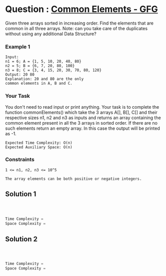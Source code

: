 # Question : [Common Elements - GFG](https://www.geeksforgeeks.org/problems/common-elements1132/1)

Given three arrays sorted in increasing order. Find the elements that are common in all three arrays.
Note: can you take care of the duplicates without using any additional Data Structure?

### Example 1

```plaintext
Input:
n1 = 6; A = {1, 5, 10, 20, 40, 80}
n2 = 5; B = {6, 7, 20, 80, 100}
n3 = 8; C = {3, 4, 15, 20, 30, 70, 80, 120}
Output: 20 80
Explanation: 20 and 80 are the only
common elements in A, B and C.
```

### Your Task

You don't need to read input or print anything. Your task is to complete the function commonElements() which take the 3 arrays A[], B[], C[] and their respective sizes n1, n2 and n3 as inputs and returns an array containing the common element present in all the 3 arrays in sorted order.
If there are no such elements return an empty array. In this case the output will be printed as -1.

```plaintext
Expected Time Complexity: O(n)
Expected Auxiliary Space: O(n)
```

### Constraints

`1 <= n1, n2, n3 <= 10^5`

`The array elements can be both positive or negative integers.`

## Solution 1

```Cpp



Time Complexity =
Space Complexity =
```

## Solution 2

```Cpp



Time Complexity =
Space Complexity =
```
